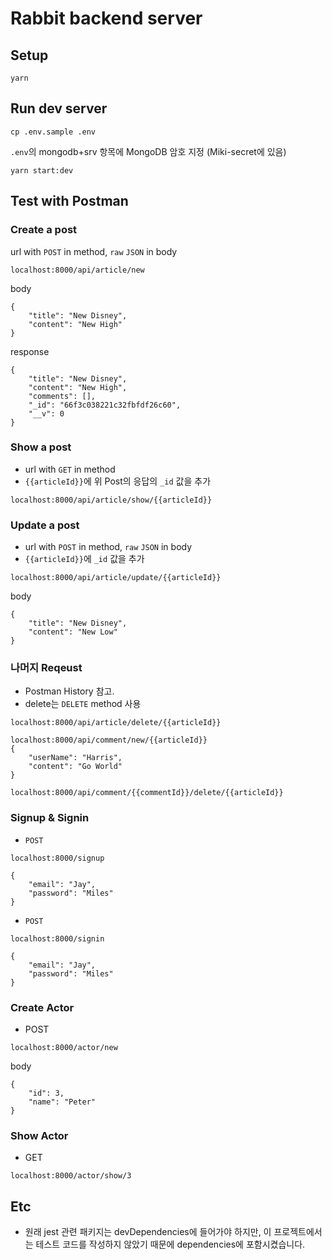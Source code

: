 # Rabbit backend server

## Setup
```
yarn
```

## Run dev server
```
cp .env.sample .env
```
`.env`의 mongodb+srv 항목에 MongoDB 암호 지정 (Miki-secret에 있음)
```
yarn start:dev
```

## Test with Postman
### Create a post
url with `POST` in method, `raw` `JSON` in body
```
localhost:8000/api/article/new
```

body
```
{
    "title": "New Disney",
    "content": "New High"
}
```
response
```
{
    "title": "New Disney",
    "content": "New High",
    "comments": [],
    "_id": "66f3c038221c32fbfdf26c60",
    "__v": 0
}
```

### Show a post
- url with `GET` in method
- `{{articleId}}`에 위 Post의 응답의 `_id` 값을 추가
```
localhost:8000/api/article/show/{{articleId}}
```

### Update a post
- url with `POST` in method, `raw` `JSON` in body
- `{{articleId}}`에 `_id` 값을 추가
```
localhost:8000/api/article/update/{{articleId}}
```

body
```
{
    "title": "New Disney",
    "content": "New Low"
}
```

### 나머지 Reqeust
- Postman History 참고.
- delete는 `DELETE` method 사용
```
localhost:8000/api/article/delete/{{articleId}}
```
```
localhost:8000/api/comment/new/{{articleId}}
{
    "userName": "Harris",
    "content": "Go World"
}
```
```
localhost:8000/api/comment/{{commentId}}/delete/{{articleId}}
```

### Signup & Signin
- `POST`
```
localhost:8000/signup
```
```
{
    "email": "Jay",
    "password": "Miles"
}
```

- `POST`
```
localhost:8000/signin
```
```
{
    "email": "Jay",
    "password": "Miles"
}
```

### Create Actor
- POST
```
localhost:8000/actor/new
```

body
```
{
    "id": 3,
    "name": "Peter"
}
```

### Show Actor
- GET
```
localhost:8000/actor/show/3
```


## Etc
- 원래 jest 관련 패키지는 devDependencies에 들어가야 하지만, 이 프로젝트에서는 테스트 코드를 작성하지 않았기 때문에 dependencies에 포함시켰습니다.